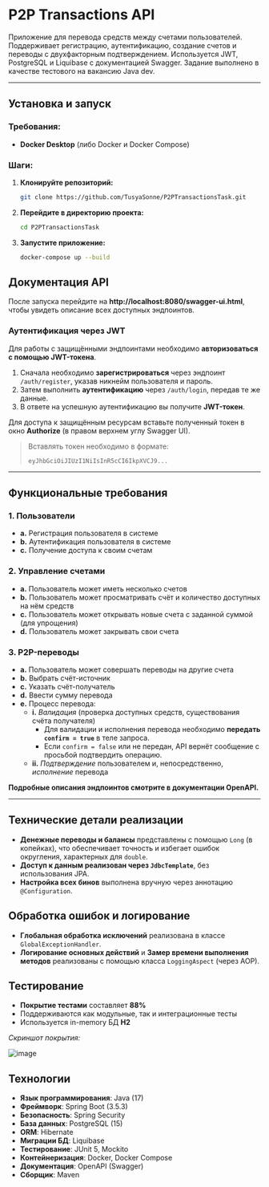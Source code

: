 # P2P Transactions API

Приложение для перевода средств между счетами пользователей. Поддерживает регистрацию, аутентификацию, создание счетов и переводы с двухфакторным подтверждением. Используется JWT, PostgreSQL и Liquibase с документацией Swagger. Задание выполнено в качестве тестового на вакансию Java dev.

---
## Установка и запуск

### Требования:
- **Docker Desktop** (либо Docker и Docker Compose)

### Шаги:
1. **Клонируйте репозиторий:**
   ```bash
   git clone https://github.com/TusyaSonne/P2PTransactionsTask.git
   ```
2. **Перейдите в директорию проекта:**
   ```bash
   cd P2PTransactionsTask
   ```
3. **Запустите приложение:**
   ```bash
   docker-compose up --build
   ```

## Документация API
После запуска перейдите на **http://localhost:8080/swagger-ui.html**, чтобы увидеть описание всех доступных эндпоинтов.

### Аутентификация через JWT

Для работы с защищёнными эндпоинтами необходимо **авторизоваться с помощью JWT-токена**.

1. Сначала необходимо **зарегистрироваться** через эндпоинт `/auth/register`, указав никнейм пользователя и пароль.
2. Затем выполнить **аутентификацию** через `/auth/login`, передав те же данные.
3. В ответе на успешную аутентификацию вы получите **JWT-токен**.

Для доступа к защищённым ресурсам вставьте полученный токен в окно **Authorize** (в правом верхнем углу Swagger UI).

> Вставлять токен необходимо в формате:  
> ```text
> eyJhbGciOiJIUzI1NiIsInR5cCI6IkpXVCJ9...
> ```

---
## Функциональные требования

### 1. Пользователи
- **a.** Регистрация пользователя в системе  
- **b.** Аутентификация пользователя в системе  
- **c.** Получение доступа к своим счетам  

### 2. Управление счетами
- **a.** Пользователь может иметь несколько счетов  
- **b.** Пользователь может просматривать счёт и количество доступных на нём средств  
- **c.** Пользователь может открывать новые счета с заданной суммой (для упрощения)  
- **d.** Пользователь может закрывать свои счета  

### 3. P2P-переводы
- **a.** Пользователь может совершать переводы на другие счета  
- **b.** Выбрать счёт-источник  
- **c.** Указать счёт-получатель  
- **d.** Ввести сумму перевода  
- **e.** Процесс перевода:
  - **i.** _Валидация_ (проверка доступных средств, существования счёта получателя)
    - Для валидации и исполнения перевода необходимо **передать `confirm = true`** в теле запроса.
    - Если `confirm = false` или не передан, API вернёт сообщение с просьбой подтвердить операцию. 
  - **ii.** _Подтверждение_ пользователем и, непосредственно, _исполнение_ перевода 

**Подробные описания эндпоинтов смотрите в документации OpenAPI.**

---
## Технические детали реализации

- **Денежные переводы и балансы** представлены с помощью `Long` (в копейках), что обеспечивает точность и избегает ошибок округления, характерных для `double`.
- **Доступ к данным реализован через `JdbcTemplate`**, без использования JPA.
- **Настройка всех бинов** выполнена вручную через аннотацию `@Configuration`.

## Обработка ошибок и логирование

- **Глобальная обработка исключений** реализована в классе `GlobalExceptionHandler`.
- **Логирование основных действий** и **Замер времени выполнения методов** реализованы с помощью класса `LoggingAspect` (через AOP).

## Тестирование

- **Покрытие тестами** составляет **88%**
- Поддерживаются как модульные, так и интеграционные тесты
- Используется in-memory БД **H2**

_Скриншот покрытия:_

![image](https://github.com/user-attachments/assets/cb235c3f-c004-45e9-8fbe-a056f9574d2b)

## Технологии
- **Язык программирования**: Java (17)
- **Фреймворк**: Spring Boot (3.5.3)
- **Безопасность**: Spring Security
- **База данных**: PostgreSQL (15)
- **ORM**: Hibernate
- **Миграции БД**: Liquibase
- **Тестирование**: JUnit 5, Mockito
- **Контейнеризация**: Docker, Docker Compose
- **Документация**: OpenAPI (Swagger)
- **Сборщик**: Maven
